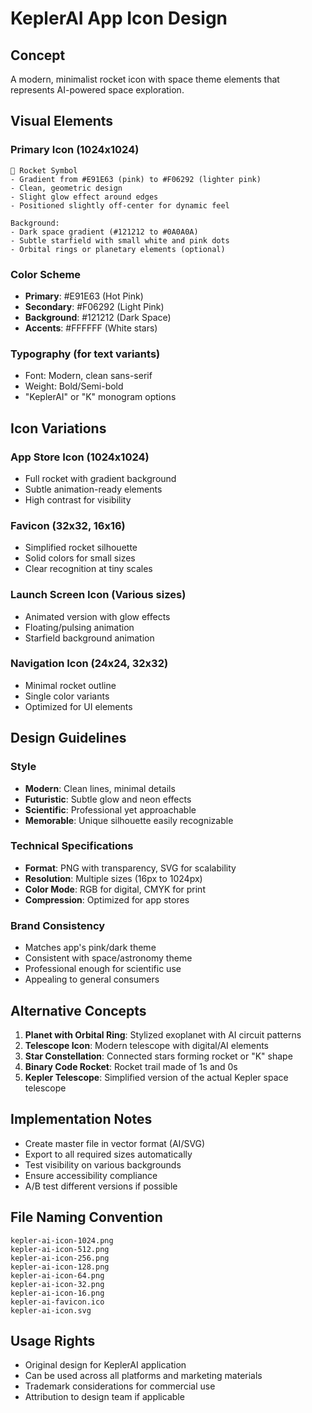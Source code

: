 # KeplerAI App Icon Design

## Concept
A modern, minimalist rocket icon with space theme elements that represents AI-powered space exploration.

## Visual Elements

### Primary Icon (1024x1024)
```
🚀 Rocket Symbol
- Gradient from #E91E63 (pink) to #F06292 (lighter pink)
- Clean, geometric design
- Slight glow effect around edges
- Positioned slightly off-center for dynamic feel

Background:
- Dark space gradient (#121212 to #0A0A0A)
- Subtle starfield with small white and pink dots
- Orbital rings or planetary elements (optional)
```

### Color Scheme
- **Primary**: #E91E63 (Hot Pink)
- **Secondary**: #F06292 (Light Pink)  
- **Background**: #121212 (Dark Space)
- **Accents**: #FFFFFF (White stars)

### Typography (for text variants)
- Font: Modern, clean sans-serif
- Weight: Bold/Semi-bold
- "KeplerAI" or "K" monogram options

## Icon Variations

### App Store Icon (1024x1024)
- Full rocket with gradient background
- Subtle animation-ready elements
- High contrast for visibility

### Favicon (32x32, 16x16)
- Simplified rocket silhouette
- Solid colors for small sizes
- Clear recognition at tiny scales

### Launch Screen Icon (Various sizes)
- Animated version with glow effects
- Floating/pulsing animation
- Starfield background animation

### Navigation Icon (24x24, 32x32)
- Minimal rocket outline
- Single color variants
- Optimized for UI elements

## Design Guidelines

### Style
- **Modern**: Clean lines, minimal details
- **Futuristic**: Subtle glow and neon effects
- **Scientific**: Professional yet approachable
- **Memorable**: Unique silhouette easily recognizable

### Technical Specifications
- **Format**: PNG with transparency, SVG for scalability
- **Resolution**: Multiple sizes (16px to 1024px)
- **Color Mode**: RGB for digital, CMYK for print
- **Compression**: Optimized for app stores

### Brand Consistency
- Matches app's pink/dark theme
- Consistent with space/astronomy theme
- Professional enough for scientific use
- Appealing to general consumers

## Alternative Concepts

1. **Planet with Orbital Ring**: Stylized exoplanet with AI circuit patterns
2. **Telescope Icon**: Modern telescope with digital/AI elements
3. **Star Constellation**: Connected stars forming rocket or "K" shape
4. **Binary Code Rocket**: Rocket trail made of 1s and 0s
5. **Kepler Telescope**: Simplified version of the actual Kepler space telescope

## Implementation Notes

- Create master file in vector format (AI/SVG)
- Export to all required sizes automatically
- Test visibility on various backgrounds
- Ensure accessibility compliance
- A/B test different versions if possible

## File Naming Convention
```
kepler-ai-icon-1024.png
kepler-ai-icon-512.png
kepler-ai-icon-256.png
kepler-ai-icon-128.png
kepler-ai-icon-64.png
kepler-ai-icon-32.png
kepler-ai-icon-16.png
kepler-ai-favicon.ico
kepler-ai-icon.svg
```

## Usage Rights
- Original design for KeplerAI application
- Can be used across all platforms and marketing materials
- Trademark considerations for commercial use
- Attribution to design team if applicable
